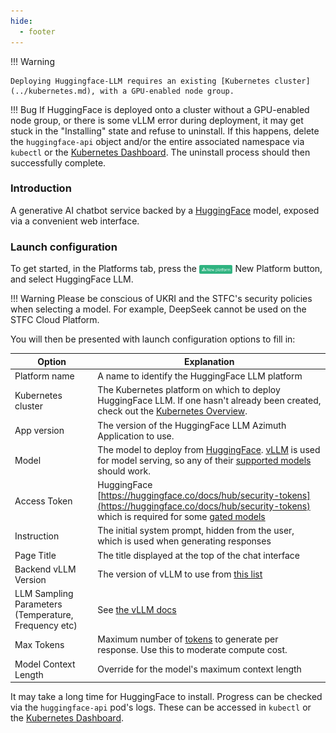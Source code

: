 ```yaml
---
hide:
  - footer
---
```

!!! Warning

    Deploying Huggingface-LLM requires an existing [Kubernetes cluster](../kubernetes.md), with a GPU-enabled node group.

!!! Bug
    If HuggingFace is deployed onto a cluster without a GPU-enabled node group, or there is some vLLM error during deployment, it may get stuck in the "Installing" state and refuse to uninstall. If this happens, delete the `huggingface-api` object and/or the entire associated namespace via `kubectl` or the [Kubernetes Dashboard](../kubernetes-cluster-addons/kubernetes_dashboard.md). The uninstall process should then successfully complete.

### Introduction
A generative AI chatbot service backed by a [HuggingFace](https://huggingface.co/) model, exposed via a convenient web interface.

### Launch configuration

To get started, in the Platforms tab, press the <img loading="lazy" class="off-glb" src="../../../assets/images/new-platform-button.svg" style="height:1em; vertical-align:middle;"> New Platform button, and select HuggingFace LLM.


!!! Warning
    Please be conscious of UKRI and the STFC's security policies when selecting a model. For example, DeepSeek cannot be used on the STFC Cloud Platform.

You will then be presented with launch configuration options to fill in:

|**Option**                                | **Explanation**|
|------------------------------------------|---------------------------|
|Platform name|A name to identify the HuggingFace LLM platform|
|Kubernetes cluster|The Kubernetes platform on which to deploy HuggingFace LLM. If one hasn't already been created, check out the [Kubernetes Overview](../kubernetes.md).|
|App version|The version of the HuggingFace LLM Azimuth Application to use.|
|Model|The model to deploy from [HuggingFace](https://huggingface.co/models). [vLLM](https://docs.vllm.ai/en/latest/index.html) is used for model serving, so any of their [supported models](https://docs.vllm.ai/en/latest/models/supported_models.html) should work.|
|Access Token|HuggingFace [https://huggingface.co/docs/hub/security-tokens](https://huggingface.co/docs/hub/security-tokens) which is required for some [gated models](https://huggingface.co/docs/hub/en/models-gated)|
|Instruction|The initial system prompt, hidden from the user, which is used when generating responses|
|Page Title|The title displayed at the top of the chat interface|
|Backend vLLM Version|The version of vLLM to use from [this list](https://github.com/vllm-project/vllm/tags)|
|LLM Sampling Parameters (Temperature, Frequency etc)| See [the vLLM docs](https://docs.vllm.ai/en/latest/api/vllm/index.html#vllm.SamplingParams)|
|Max Tokens|Maximum number of [tokens](https://platform.openai.com/tokenizer) to generate per response. Use this to moderate compute cost.|
|Model Context Length|Override for the model's maximum context length|

It may take a long time for HuggingFace to install. Progress can be checked via the `huggingface-api` pod's logs. These can be accessed in `kubectl` or the [Kubernetes Dashboard](../kubernetes-cluster-addons/kubernetes_dashboard.md).
